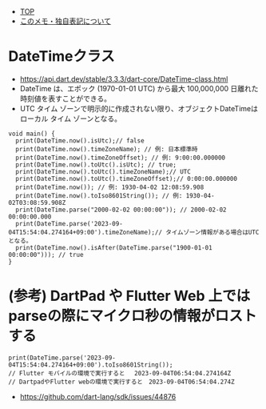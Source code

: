 - [TOP](./README.md)
- [このメモ・独自表記について](../README.md)


# DateTimeクラス
* https://api.dart.dev/stable/3.3.3/dart-core/DateTime-class.html
* DateTime は、エポック (1970-01-01 UTC) から最大 100,000,000 日離れた時刻値を表すことができる。
* UTC タイム ゾーンで明示的に作成されない限り、オブジェクトDateTimeはローカル タイム ゾーンとなる。
```
void main() {
  print(DateTime.now().isUtc);// false
  print(DateTime.now().timeZoneName); // 例: 日本標準時
  print(DateTime.now().timeZoneOffset); // 例: 9:00:00.000000
  print(DateTime.now().toUtc().isUtc); // true;
  print(DateTime.now().toUtc().timeZoneName);// UTC
  print(DateTime.now().toUtc().timeZoneOffset);// 0:00:00.000000
  print(DateTime.now()); // 例: 1930-04-02 12:08:59.908  
  print(DateTime.now().toIso8601String()); // 例: 1930-04-02T03:08:59.908Z
  print(DateTime.parse("2000-02-02 00:00:00")); // 2000-02-02 00:00:00.000
  print(DateTime.parse('2023-09-04T15:54:04.274164+09:00').timeZoneName);// タイムゾーン情報がある場合はUTCとなる。
  print(DateTime.now().isAfter(DateTime.parse("1900-01-01 00:00:00"))); // true
}
```


# (参考) DartPad や Flutter Web 上ではparseの際にマイクロ秒の情報がロストする
```
print(DateTime.parse('2023-09-04T15:54:04.274164+09:00').toIso8601String());
// Flutter モバイルの環境で実行すると 　2023-09-04T06:54:04.274164Z
// DartpadやFlutter webの環境で実行すると　2023-09-04T06:54:04.274Z
```
* https://github.com/dart-lang/sdk/issues/44876
  


